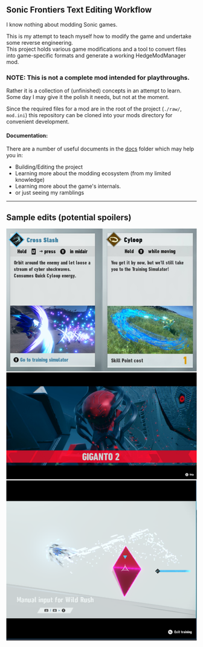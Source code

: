## Sonic Frontiers Text Editing Workflow
I know nothing about modding Sonic games.

This is my attempt to teach myself how to modify the game and undertake some reverse engineering.  
This project holds various game modifications and a tool to convert files into game-specific formats and generate a working HedgeModManager mod.

### **NOTE:** This is not a complete mod intended for playthroughs.
Rather it is a collection of (unfinished) concepts in an attempt to learn.
Some day I may give it the polish it needs, but not at the moment.

Since the required files for a mod are in the root of the project (`./raw/`, `mod.ini`)
this repository can be cloned into your mods directory for convenient development.

#### Documentation:
There are a number of useful documents in the [docs](/docs/) folder which may help you in:
- Building/Editing the project
- Learning more about the modding ecosystem (from my limited knowledge)
- Learning more about the game's internals.
- or just seeing my ramblings

--------

## Sample edits (potential spoilers)

![Main](/docs/res/SkillEdits.png)
![Supreme](/docs/res/Supreme.jpg)
![Wild Rush Camera Angle](/docs/res/WildRushCamera.png)